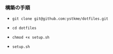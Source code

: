 ### 構築の手順

* `git clone git@github.com:ystkme/dotfiles.git`

* `cd dotfiles`

* `chmod +x setup.sh`

* `setup.sh`  

